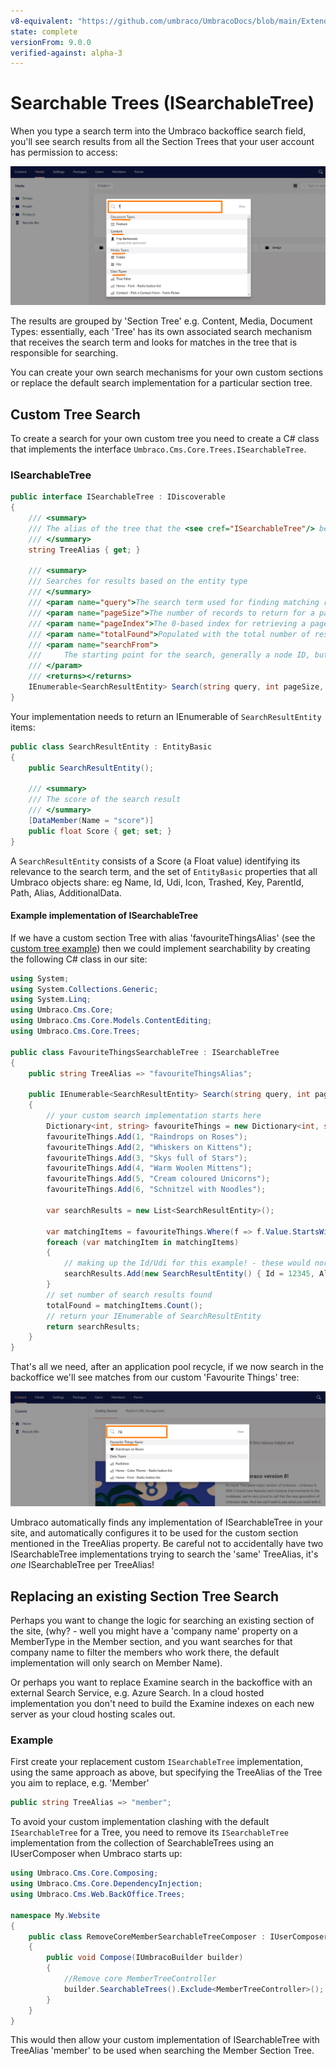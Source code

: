 ```yaml
---
v8-equivalent: "https://github.com/umbraco/UmbracoDocs/blob/main/Extending/Section-Trees/Searchable-Trees/index.md"
state: complete
versionFrom: 9.0.0
verified-against: alpha-3
---
```


# Searchable Trees (ISearchableTree)

When you type a search term into the Umbraco backoffice search field, you'll see search results from all the Section Trees that your user account has permission to access:

![Content Section Dashboards](images/backoffice-search-v8.png)

The results are grouped by 'Section Tree' e.g. Content, Media, Document Types: essentially, each 'Tree' has its own associated search mechanism that receives the search term and looks for matches in the tree that is responsible for searching.

You can create your own search mechanisms for your own custom sections or replace the default search implementation for a particular section tree.

## Custom Tree Search

To create a search for your own custom tree you need to create a C# class that implements the interface `Umbraco.Cms.Core.Trees.ISearchableTree`.

### ISearchableTree

```csharp
public interface ISearchableTree : IDiscoverable
{
    /// <summary>
    /// The alias of the tree that the <see cref="ISearchableTree"/> belongs to
    /// </summary>
    string TreeAlias { get; }

    /// <summary>
    /// Searches for results based on the entity type
    /// </summary>
    /// <param name="query">The search term used for finding matching results.</param>
    /// <param name="pageSize">The number of records to return for a page of results.</param>
    /// <param name="pageIndex">The 0-based index for retrieving a page of search results.</param>
    /// <param name="totalFound">Populated with the total number of results matching the provided search term.</param>
    /// <param name="searchFrom">
    ///     The starting point for the search, generally a node ID, but for members this is a member type alias.
    /// </param>
    /// <returns></returns>
    IEnumerable<SearchResultEntity> Search(string query, int pageSize, long pageIndex, out long totalFound, string searchFrom = null);
}
```

Your implementation needs to return an IEnumerable of `SearchResultEntity` items:

```csharp
public class SearchResultEntity : EntityBasic
{
    public SearchResultEntity();

    /// <summary>
    /// The score of the search result
    /// </summary>
    [DataMember(Name = "score")]
    public float Score { get; set; }
}
```

A `SearchResultEntity` consists of a Score (a Float value) identifying its relevance to the search term, and the set of `EntityBasic` properties that all Umbraco objects share: eg Name, Id, Udi, Icon, Trashed, Key, ParentId, Path, Alias, AdditionalData.

#### Example implementation of ISearchableTree

If we have a custom section Tree with alias 'favouriteThingsAlias' (see the [custom tree example](../trees.md)) then we could implement searchability by creating the following C# class in our site:

```csharp
using System;
using System.Collections.Generic;
using System.Linq;
using Umbraco.Cms.Core;
using Umbraco.Cms.Core.Models.ContentEditing;
using Umbraco.Cms.Core.Trees;

public class FavouriteThingsSearchableTree : ISearchableTree
{
    public string TreeAlias => "favouriteThingsAlias";

    public IEnumerable<SearchResultEntity> Search(string query, int pageSize, long pageIndex, out long totalFound, string searchFrom = null)
    {
        // your custom search implementation starts here
        Dictionary<int, string> favouriteThings = new Dictionary<int, string>();
        favouriteThings.Add(1, "Raindrops on Roses");
        favouriteThings.Add(2, "Whiskers on Kittens");
        favouriteThings.Add(3, "Skys full of Stars");
        favouriteThings.Add(4, "Warm Woolen Mittens");
        favouriteThings.Add(5, "Cream coloured Unicorns");
        favouriteThings.Add(6, "Schnitzel with Noodles");

        var searchResults = new List<SearchResultEntity>();

        var matchingItems = favouriteThings.Where(f => f.Value.StartsWith(query, true, System.Globalization.CultureInfo.CurrentCulture));
        foreach (var matchingItem in matchingItems)
        {
            // making up the Id/Udi for this example! - these would normally be different for each search result.
            searchResults.Add(new SearchResultEntity() { Id = 12345, Alias = "favouriteThingItem", Icon = "icon-favorite", Key = new Guid("325746a0-ec1e-44e8-8f7b-6e7c4aab36d1"), Name = matchingItem.Value, ParentId = -1, Path = "-1,123456", Score = 1.0F, Trashed = false, Udi = Udi.Create("document", new Guid("325746a0-ec1e-44e8-8f7b-6e7c4aab36d1")) });
        }
        // set number of search results found
        totalFound = matchingItems.Count();
        // return your IEnumerable of SearchResultEntity
        return searchResults;
    }
}
```

That's all we need, after an application pool recycle, if we now search in the backoffice we'll see matches from our custom 'Favourite Things' tree:

![Content Section Dashboards](images/favouritethings-search-v8.png)

Umbraco automatically finds any implementation of ISearchableTree in your site, and automatically configures it to be used for the custom section mentioned in the TreeAlias property. Be careful not to accidentally have two ISearchableTree implementations trying to search the 'same' TreeAlias, it's *one* ISearchableTree per TreeAlias!

## Replacing an existing Section Tree Search

Perhaps you want to change the logic for searching an existing section of the site, (why? - well you might have a 'company name' property on a MemberType in the Member section, and you want searches for that company name to filter the members who work there, the default implementation will only search on Member Name).

Or perhaps you want to replace Examine search in the backoffice with an external Search Service, e.g. Azure Search. In a cloud hosted implementation you don't need to build the Examine indexes on each new server as your cloud hosting scales out.

### Example

First create your replacement custom `ISearchableTree` implementation, using the same approach as above, but specifying the TreeAlias of the Tree you aim to replace, e.g. 'Member'

```csharp
public string TreeAlias => "member";
```
To avoid your custom implementation clashing with the default `ISearchableTree` for a Tree, you need to remove its `ISearchableTree` implementation from the collection of SearchableTrees using an IUserComposer when Umbraco starts up:

```csharp
using Umbraco.Cms.Core.Composing;
using Umbraco.Cms.Core.DependencyInjection;
using Umbraco.Cms.Web.BackOffice.Trees;

namespace My.Website
{
    public class RemoveCoreMemberSearchableTreeComposer : IUserComposer
    {
        public void Compose(IUmbracoBuilder builder)
        {
            //Remove core MemberTreeController
            builder.SearchableTrees().Exclude<MemberTreeController>();
        }
    }
}
```

This would then allow your custom implementation of ISearchableTree with TreeAlias 'member' to be used when searching the Member Section Tree.
